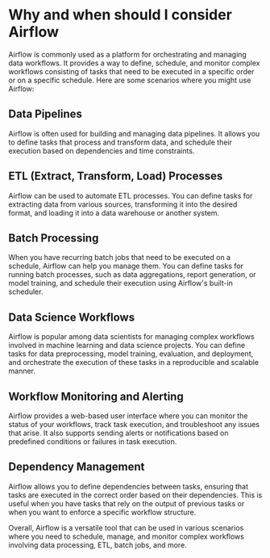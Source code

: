 # Why and when should I consider Airflow

Airflow is commonly used as a platform for orchestrating and managing data workflows. It provides a way to define, schedule, and monitor complex workflows consisting of tasks that need to be executed in a specific order or on a specific schedule. Here are some scenarios where you might use Airflow:

## Data Pipelines

Airflow is often used for building and managing data pipelines. It allows you to define tasks that process and transform data, and schedule their execution based on dependencies and time constraints.

## ETL (Extract, Transform, Load) Processes

Airflow can be used to automate ETL processes. You can define tasks for extracting data from various sources, transforming it into the desired format, and loading it into a data warehouse or another system.

## Batch Processing

When you have recurring batch jobs that need to be executed on a schedule, Airflow can help you manage them. You can define tasks for running batch processes, such as data aggregations, report generation, or model training, and schedule their execution using Airflow's built-in scheduler.

## Data Science Workflows

Airflow is popular among data scientists for managing complex workflows involved in machine learning and data science projects. You can define tasks for data preprocessing, model training, evaluation, and deployment, and orchestrate the execution of these tasks in a reproducible and scalable manner.

## Workflow Monitoring and Alerting

Airflow provides a web-based user interface where you can monitor the status of your workflows, track task execution, and troubleshoot any issues that arise. It also supports sending alerts or notifications based on predefined conditions or failures in task execution.

## Dependency Management

Airflow allows you to define dependencies between tasks, ensuring that tasks are executed in the correct order based on their dependencies. This is useful when you have tasks that rely on the output of previous tasks or when you want to enforce a specific workflow structure.

Overall, Airflow is a versatile tool that can be used in various scenarios where you need to schedule, manage, and monitor complex workflows involving data processing, ETL, batch jobs, and more.
